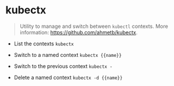 # kubectx
> Utility to manage and switch between `kubectl` contexts.
> More information: <https://github.com/ahmetb/kubectx>.

- List the contexts
`kubectx`

- Switch to a named context
`kubectx {{name}}`

- Switch to the previous context
`kubectx -`

- Delete a named context
`kubectx -d {{name}}`
